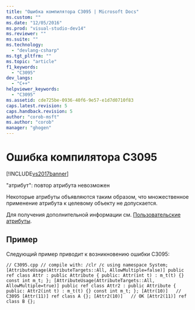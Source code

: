 ```yaml
---
title: "Ошибка компилятора C3095 | Microsoft Docs"
ms.custom: ""
ms.date: "12/05/2016"
ms.prod: "visual-studio-dev14"
ms.reviewer: ""
ms.suite: ""
ms.technology: 
  - "devlang-csharp"
ms.tgt_pltfrm: ""
ms.topic: "article"
f1_keywords: 
  - "C3095"
dev_langs: 
  - "C++"
helpviewer_keywords: 
  - "C3095"
ms.assetid: cde725be-0936-40f6-9e57-e1d7d0710f83
caps.latest.revision: 5
caps.handback.revision: 5
author: "corob-msft"
ms.author: "corob"
manager: "ghogen"
---
```

# Ошибка компилятора C3095
[!INCLUDE[vs2017banner](../../assembler/inline/includes/vs2017banner.md)]

"атрибут": повтор атрибута невозможен  
  
 Некоторые атрибуты объявляются таким образом, что множественное применение атрибута к целевому объекту не допускается.  
  
 Для получения дополнительной информации см. [Пользовательские атрибуты](../../windows/user-defined-attributes-cpp-component-extensions.md).  
  
## Пример  
 Следующий пример приводит к возникновению ошибки C3095:  
  
```  
// C3095.cpp // compile with: /clr /c using namespace System; [AttributeUsage(AttributeTargets::All, AllowMultiple=false)] public ref class Attr : public Attribute { public: Attr(int t) : m_t(t) {} const int m_t; }; [AttributeUsage(AttributeTargets::All, AllowMultiple=true)] public ref class Attr2 : public Attribute { public: Attr2(int t) : m_t(t) {} const int m_t; }; [Attr(10)]   // C3095 [Attr(11)] ref class A {}; [Attr2(10)]   // OK [Attr2(11)] ref class B {};  
```